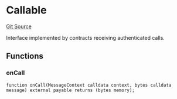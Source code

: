 # Callable
[Git Source](https://github.com/zeta-chain/protocol-contracts/blob/dedf2ca4d335fe85937fd686450fecebb5456bc9/contracts/evm/interfaces/IGatewayEVM.sol)

Interface implemented by contracts receiving authenticated calls.


## Functions
### onCall


```solidity
function onCall(MessageContext calldata context, bytes calldata message) external payable returns (bytes memory);
```

